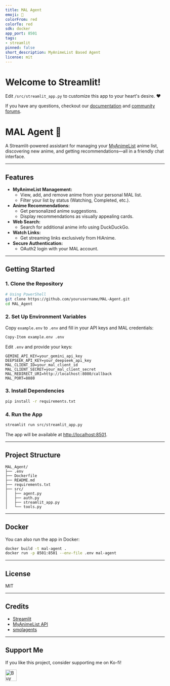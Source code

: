 ```yaml
---
title: MAL Agent
emoji: 🚀
colorFrom: red
colorTo: red
sdk: docker
app_port: 8501
tags:
- streamlit
pinned: false
short_description: MyAnimeList Based Agent
license: mit
---
```


# Welcome to Streamlit!

Edit `/src/streamlit_app.py` to customize this app to your heart's desire. :heart:

If you have any questions, checkout our [documentation](https://docs.streamlit.io) and [community
forums](https://discuss.streamlit.io).

# MAL Agent 🚀

A Streamlit-powered assistant for managing your [MyAnimeList](https://myanimelist.net/) anime list, discovering new anime, and getting recommendations—all in a friendly chat interface.

---

## Features

- **MyAnimeList Management:**  
  - View, add, and remove anime from your personal MAL list.
  - Filter your list by status (Watching, Completed, etc.).
- **Anime Recommendations:**  
  - Get personalized anime suggestions.
  - Display recommendations as visually appealing cards.
- **Web Search:**  
  - Search for additional anime info using DuckDuckGo.
- **Watch Links:**  
  - Get streaming links exclusively from HiAnime.
- **Secure Authentication:**  
  - OAuth2 login with your MAL account.

---

## Getting Started

### 1. Clone the Repository

```sh
# Using PowerShell
git clone https://github.com/yourusername/MAL-Agent.git
cd MAL_Agent
```

### 2. Set Up Environment Variables

Copy `example.env` to `.env` and fill in your API keys and MAL credentials:

```sh
Copy-Item example.env .env
```

Edit `.env` and provide your keys:
```
GEMINI_API_KEY=your_gemini_api_key
DEEPSEEK_API_KEY=your_deepseek_api_key
MAL_CLIENT_ID=your_mal_client_id
MAL_CLIENT_SECRET=your_mal_client_secret
MAL_REDIRECT_URI=http://localhost:8080/callback
MAL_PORT=8080
```

### 3. Install Dependencies

```sh
pip install -r requirements.txt
```

### 4. Run the App

```sh
streamlit run src/streamlit_app.py
```

The app will be available at [http://localhost:8501](http://localhost:8501).

---

## Project Structure

```
MAL_Agent/
├── .env
├── Dockerfile
├── README.md
├── requirements.txt
├── src/
│   ├── agent.py
│   ├── auth.py
│   ├── streamlit_app.py
│   └── tools.py
```

---

## Docker

You can also run the app in Docker:

```sh
docker build -t mal-agent .
docker run -p 8501:8501 --env-file .env mal-agent
```

---

## License

MIT

---

## Credits

- [Streamlit](https://streamlit.io/)
- [MyAnimeList API](https://myanimelist.net/apiconfig/references/api/v2)
- [smolagents](https://github.com/smol-ai/smol-agents)

---

## Support Me

If you like this project, consider supporting me on Ko-fi!

<a href="https://ko-fi.com/yourusername" target="_blank">
  <img src="https://cdn.ko-fi.com/cdn/kofi_button.png?v=3" alt="Buy Me a Coffee at ko-fi.com" height="36" style="border:0px;height:36px;" />
</a>
